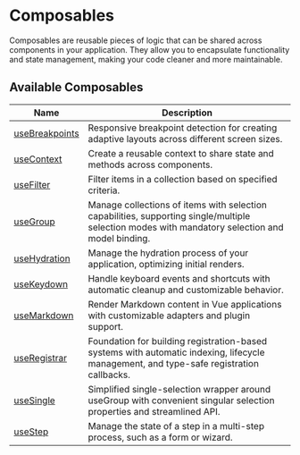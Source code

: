# Composables

Composables are reusable pieces of logic that can be shared across components in your application. They allow you to encapsulate functionality and state management, making your code cleaner and more maintainable.

## Available Composables

| Name | Description |
| - | - |
| [useBreakpoints](/composables/use-breakpoints) | Responsive breakpoint detection for creating adaptive layouts across different screen sizes. |
| [useContext](/composables/use-context) | Create a reusable context to share state and methods across components. |
| [useFilter](/composables/use-filter) | Filter items in a collection based on specified criteria. |
| [useGroup](/composables/use-group) | Manage collections of items with selection capabilities, supporting single/multiple selection modes with mandatory selection and model binding. |
| [useHydration](/composables/use-hydration) | Manage the hydration process of your application, optimizing initial renders. |
| [useKeydown](/composables/use-keyboard) | Handle keyboard events and shortcuts with automatic cleanup and customizable behavior. |
| [useMarkdown](/composables/use-markdown) | Render Markdown content in Vue applications with customizable adapters and plugin support. |
| [useRegistrar](/composables/use-registrar) | Foundation for building registration-based systems with automatic indexing, lifecycle management, and type-safe registration callbacks. |
| [useSingle](/composables/use-single) | Simplified single-selection wrapper around useGroup with convenient singular selection properties and streamlined API. |
| [useStep](/composables/use-step) | Manage the state of a step in a multi-step process, such as a form or wizard. |
